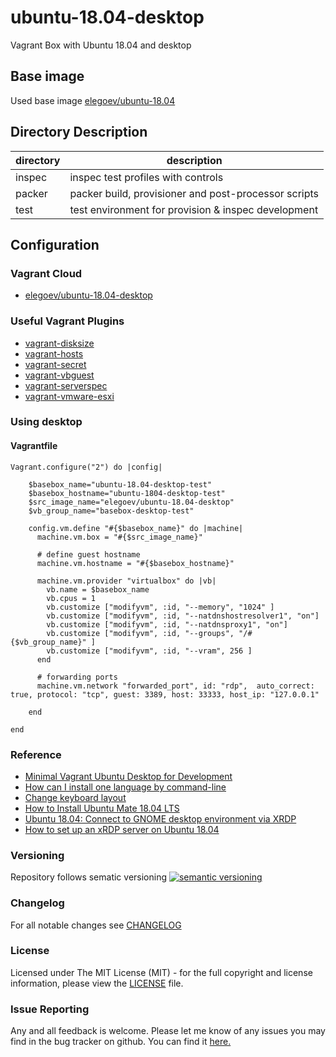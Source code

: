 # ubuntu-18.04-desktop

Vagrant Box with Ubuntu 18.04 and desktop

## Base image

Used base image [elegoev/ubuntu-18.04](https://app.vagrantup.com/elegoev/boxes/ubuntu-18.04)

## Directory Description

| directory | description                                          |
|-----------|------------------------------------------------------|
| inspec    | inspec test profiles with controls                   |
| packer    | packer build, provisioner and post-processor scripts |
| test      | test environment for provision & inspec development  |

## Configuration

### Vagrant Cloud

- [elegoev/ubuntu-18.04-desktop](https://app.vagrantup.com/elegoev/boxes/ubuntu-18.04-desktop)

### Useful Vagrant Plugins

- [vagrant-disksize](https://github.com/sprotheroe/vagrant-disksize)
- [vagrant-hosts](https://github.com/oscar-stack/vagrant-hosts)
- [vagrant-secret](https://github.com/tcnksm/vagrant-secret)
- [vagrant-vbguest](https://github.com/dotless-de/vagrant-vbguest)
- [vagrant-serverspec](https://github.com/vvchik/vagrant-serverspec)
- [vagrant-vmware-esxi](https://github.com/josenk/vagrant-vmware-esxi)

### Using desktop

#### Vagrantfile

    Vagrant.configure("2") do |config|

        $basebox_name="ubuntu-18.04-desktop-test"
        $basebox_hostname="ubuntu-1804-desktop-test"
        $src_image_name="elegoev/ubuntu-18.04-desktop"
        $vb_group_name="basebox-desktop-test"

        config.vm.define "#{$basebox_name}" do |machine|
          machine.vm.box = "#{$src_image_name}"
    
          # define guest hostname
          machine.vm.hostname = "#{$basebox_hostname}"

          machine.vm.provider "virtualbox" do |vb|
            vb.name = $basebox_name
            vb.cpus = 1
            vb.customize ["modifyvm", :id, "--memory", "1024" ]
            vb.customize ["modifyvm", :id, "--natdnshostresolver1", "on"]
            vb.customize ["modifyvm", :id, "--natdnsproxy1", "on"]
            vb.customize ["modifyvm", :id, "--groups", "/#{$vb_group_name}" ]
            vb.customize ["modifyvm", :id, "--vram", 256 ]
          end
  
          # forwarding ports
          machine.vm.network "forwarded_port", id: "rdp",  auto_correct: true, protocol: "tcp", guest: 3389, host: 33333, host_ip: "127.0.0.1"

        end   

    end

### Reference

- [Minimal Vagrant Ubuntu Desktop for Development](https://medium.com/@tonyeung85/minimal-vagrant-ubuntu-desktop-for-development-248c173cc5a2)
- [How can I install one language by command-line](https://askubuntu.com/questions/149876/how-can-i-install-one-language-by-command-line)
- [Change keyboard layout](https://askubuntu.com/questions/434849/change-keyboard-layout-english-uk-on-command-line-to-english-us)
- [How to Install Ubuntu Mate 18.04 LTS](https://linuxhint.com/install_ubuntu_mate_1804/)
- [Ubuntu 18.04: Connect to GNOME desktop environment via XRDP](https://www.hiroom2.com/2018/04/29/ubuntu-1804-xrdp-gnome-en/)
- [How to set up an xRDP server on Ubuntu 18.04](https://medium.com/@vivekteega/how-to-setup-an-xrdp-server-on-ubuntu-18-04-89f7e205bd4e)

### Versioning

Repository follows sematic versioning  [![semantic versioning](https://img.shields.io/badge/semver-2.0.0-green.svg)](http://semver.org)

### Changelog

For all notable changes see [CHANGELOG](https://github.com/elegoev/basebox-ubuntu-18.04-desktop/blob/master/CHANGELOG.md)

### License

Licensed under The MIT License (MIT) - for the full copyright and license information, please view the [LICENSE](https://github.com/elegoev/basebox-ubuntu-18.04-desktop/blob/main/LICENSE) file.

### Issue Reporting

Any and all feedback is welcome.  Please let me know of any issues you may find in the bug tracker on github. You can find it [here.](https://github.com/elegoev/basebox-ubuntu-18.04-desktop/issues)
